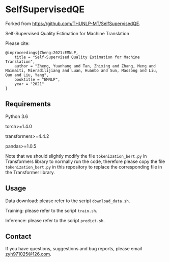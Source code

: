 # SelfSupervisedQE

Forked from https://github.com/THUNLP-MT/SelfSupervisedQE.

Self-Supervised Quality Estimation for Machine Translation

Please cite:

```
@inproceedings{Zheng:2021:EMNLP,
    title = "Self-Supervised Quality Estimation for Machine Translation",
    author = "Zheng, Yuanhang and Tan, Zhixing and Zhang, Meng and Maimaiti, Mieradilijiang and Luan, Huanbo and Sun, Maosong and Liu, Qun and Liu, Yang",
    booktitle = "EMNLP",
    year = "2021"
}
```

## Requirements

Python 3.6

torch>=1.4.0

transformers>=4.4.2

pandas>=1.0.5

Note that we should slightly modify the file `tokenization_bert.py` in Transformers library to normally run the code, therefore please copy the file `tokenization_bert.py` in this repository to replace the corresponding file in the Transformer library.

## Usage

Data download: please refer to the script `download_data.sh`.

Training: please refer to the script `train.sh`.

Inference: please refer to the script `predict.sh`.

## Contact

If you have questions, suggestions and bug reports, please email [zyh971025@126.com](mailto:zyh971025@126.com).

